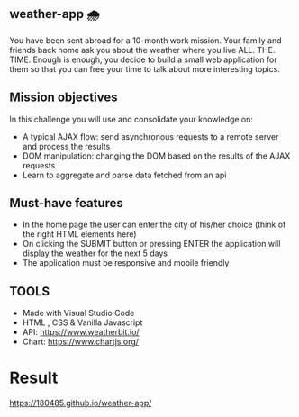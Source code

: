 ## weather-app 🌧️

You have been sent abroad for a 10-month work mission. Your family and friends back home ask you about the weather where you live ALL. THE. TIME.
Enough is enough, you decide to build a small web application for them so that you can free your time to talk about more interesting topics.



## Mission objectives
In this challenge you will use and consolidate your knowledge on:

* A typical AJAX flow: send asynchronous requests to a remote server and process the results
* DOM manipulation: changing the DOM based on the results of the AJAX requests
* Learn to aggregate and parse data fetched from an api


## Must-have features
* In the home page the user can enter the city of his/her choice (think of the right HTML elements here)
* On clicking the SUBMIT button or pressing ENTER the application will display the weather for the next 5 days
* The application must be responsive and mobile friendly




## TOOLS
* Made with Visual Studio Code
* HTML , CSS & Vanilla Javascript
* API: https://www.weatherbit.io/
* Chart: https://www.chartjs.org/


# Result
https://180485.github.io/weather-app/
